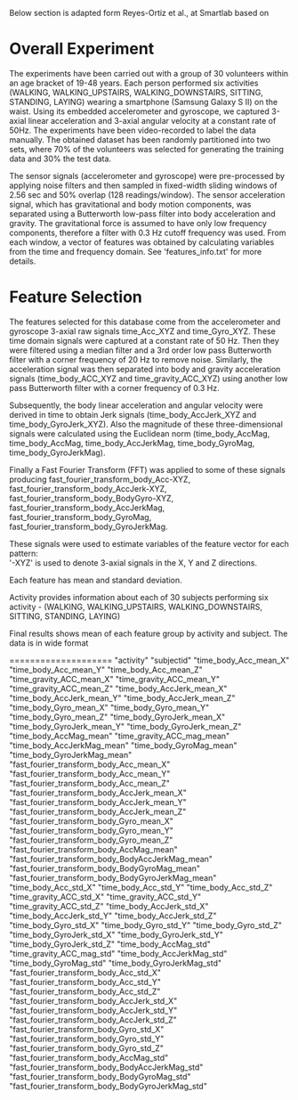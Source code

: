 
Below section is adapted form Reyes-Ortiz et al., at Smartlab based on 

Overall Experiment
==================
The experiments have been carried out with a group of 30 volunteers within an age bracket of 19-48 years. Each person performed six activities (WALKING, WALKING_UPSTAIRS, WALKING_DOWNSTAIRS, SITTING, STANDING, LAYING) wearing a smartphone (Samsung Galaxy S II) on the waist. Using its embedded accelerometer and gyroscope, we captured 3-axial linear acceleration and 3-axial angular velocity at a constant rate of 50Hz. The experiments have been video-recorded to label the data manually. The obtained dataset has been randomly partitioned into two sets, where 70% of the volunteers was selected for generating the training data and 30% the test data. 

The sensor signals (accelerometer and gyroscope) were pre-processed by applying noise filters and then sampled in fixed-width sliding windows of 2.56 sec and 50% overlap (128 readings/window). The sensor acceleration signal, which has gravitational and body motion components, was separated using a Butterworth low-pass filter into body acceleration and gravity. The gravitational force is assumed to have only low frequency components, therefore a filter with 0.3 Hz cutoff frequency was used. From each window, a vector of features was obtained by calculating variables from the time and frequency domain. See 'features_info.txt' for more details. 


Feature Selection 
=================

The features selected for this database come from the accelerometer and gyroscope 3-axial raw signals time_Acc_XYZ and time_Gyro_XYZ. 
These time domain signals were captured at a constant rate of 50 Hz. 
Then they were filtered using a median filter and a 3rd order low pass Butterworth filter with a corner frequency of 20 Hz to remove noise. 
Similarly, the acceleration signal was then separated into body and gravity acceleration signals (time_body_ACC_XYZ and time_gravity_ACC_XYZ) using another low pass Butterworth filter with a corner frequency of 0.3 Hz. 

Subsequently, the body linear acceleration and angular velocity were derived in time to obtain Jerk signals (time_body_AccJerk_XYZ and time_body_GyroJerk_XYZ). Also the magnitude of these three-dimensional signals were calculated using the Euclidean norm (time_body_AccMag, time_body_AccMag, time_body_AccJerkMag, time_body_GyroMag, time_body_GyroJerkMag). 

Finally a Fast Fourier Transform (FFT) was applied to some of these signals producing fast_fourier_transform_body_Acc-XYZ, fast_fourier_transform_body_AccJerk-XYZ, fast_fourier_transform_body_BodyGyro-XYZ, fast_fourier_transform_body_AccJerkMag, fast_fourier_transform_body_GyroMag, fast_fourier_transform_body_GyroJerkMag. 

These signals were used to estimate variables of the feature vector for each pattern:  
'-XYZ' is used to denote 3-axial signals in the X, Y and Z directions.

Each feature has mean and standard deviation. 

Activity provides information  about each of 30 subjects performing six activity - (WALKING, WALKING_UPSTAIRS, WALKING_DOWNSTAIRS, SITTING, STANDING, LAYING)

Final results shows mean of each feature group by activity and subject. The data is in wide format

====================
"activity"
"subjectid"
"time_body_Acc_mean_X"
"time_body_Acc_mean_Y"
"time_body_Acc_mean_Z"
"time_gravity_ACC_mean_X"
"time_gravity_ACC_mean_Y"
"time_gravity_ACC_mean_Z"
"time_body_AccJerk_mean_X"
"time_body_AccJerk_mean_Y"
"time_body_AccJerk_mean_Z"
"time_body_Gyro_mean_X"
"time_body_Gyro_mean_Y"
"time_body_Gyro_mean_Z"
"time_body_GyroJerk_mean_X"
"time_body_GyroJerk_mean_Y"
"time_body_GyroJerk_mean_Z"
"time_body_AccMag_mean"
"time_gravity_ACC_mag_mean"
"time_body_AccJerkMag_mean"
"time_body_GyroMag_mean"
"time_body_GyroJerkMag_mean"
"fast_fourier_transform_body_Acc_mean_X"
"fast_fourier_transform_body_Acc_mean_Y"
"fast_fourier_transform_body_Acc_mean_Z"
"fast_fourier_transform_body_AccJerk_mean_X"
"fast_fourier_transform_body_AccJerk_mean_Y"
"fast_fourier_transform_body_AccJerk_mean_Z"
"fast_fourier_transform_body_Gyro_mean_X"
"fast_fourier_transform_body_Gyro_mean_Y"
"fast_fourier_transform_body_Gyro_mean_Z"
"fast_fourier_transform_body_AccMag_mean"
"fast_fourier_transform_body_BodyAccJerkMag_mean"
"fast_fourier_transform_body_BodyGyroMag_mean"
"fast_fourier_transform_body_BodyGyroJerkMag_mean"
"time_body_Acc_std_X"
"time_body_Acc_std_Y"
"time_body_Acc_std_Z"
"time_gravity_ACC_std_X"
"time_gravity_ACC_std_Y"
"time_gravity_ACC_std_Z"
"time_body_AccJerk_std_X"
"time_body_AccJerk_std_Y"
"time_body_AccJerk_std_Z"
"time_body_Gyro_std_X"
"time_body_Gyro_std_Y"
"time_body_Gyro_std_Z"
"time_body_GyroJerk_std_X"
"time_body_GyroJerk_std_Y"
"time_body_GyroJerk_std_Z"
"time_body_AccMag_std"
"time_gravity_ACC_mag_std"
"time_body_AccJerkMag_std"
"time_body_GyroMag_std"
"time_body_GyroJerkMag_std"
"fast_fourier_transform_body_Acc_std_X"
"fast_fourier_transform_body_Acc_std_Y"
"fast_fourier_transform_body_Acc_std_Z"
"fast_fourier_transform_body_AccJerk_std_X"
"fast_fourier_transform_body_AccJerk_std_Y"
"fast_fourier_transform_body_AccJerk_std_Z"
"fast_fourier_transform_body_Gyro_std_X"
"fast_fourier_transform_body_Gyro_std_Y"
"fast_fourier_transform_body_Gyro_std_Z"
"fast_fourier_transform_body_AccMag_std"
"fast_fourier_transform_body_BodyAccJerkMag_std"
"fast_fourier_transform_body_BodyGyroMag_std"
"fast_fourier_transform_body_BodyGyroJerkMag_std"

